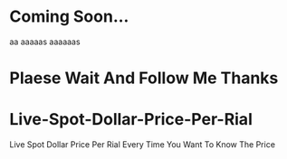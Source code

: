 # Coming Soon...
aa
aaaaas
aaaaaas

# Plaese Wait And Follow Me Thanks

# Live-Spot-Dollar-Price-Per-Rial
Live Spot  Dollar Price Per Rial Every Time You Want To Know The Price
